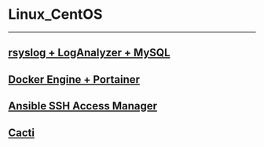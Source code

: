 # Linux_CentOS
--------------------------------------------------------------------------------------------------------------
[rsyslog + LogAnalyzer + MySQL](https://github.com/dimoroz772/Linux_CentOS/blob/main/rsyslog%2BLogAnalyzer%2BMySQL)
--------------------------------------------------------------------------------------------------------------
[Docker Engine + Portainer](https://github.com/dimoroz772/Linux_CentOS/blob/main/Docker_Engine%2BPortainer)
--------------------------------------------------------------------------------------------------------------
[Ansible SSH Access Manager](https://github.com/dimoroz772/Linux_CentOS/blob/main/Ansible_SSH_Access_Manager)
--------------------------------------------------------------------------------------------------------------
[Cacti](https://github.com/dimoroz772/Linux_CentOS/blob/main/Cacti)
--------------------------------------------------------------------------------------------------------------
